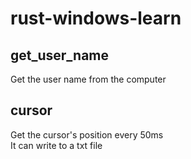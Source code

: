 # rust-windows-learn

## get_user_name
Get the user name from the computer

## cursor
Get the cursor's position every 50ms<br>
It can write to a txt file
